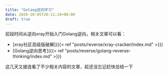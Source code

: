 ```yaml
---
title: "Golang逆向学习"
date: 2020-10-05T20:11:24+08:00
draft: true
---
```


前段时间从逆向xray开始入门Golang逆向，相关文章可以看：

- [xray社区高级版破解]({{< ref "posts/reverse/xray-cracker/index.md" >}})
- [Golang逆向思考]({{< ref "posts/reverse/golang-reverse-thinking/index.md" >}})

这几天又接连看了不少相关内容的文章，趁还没忘记赶快总结一下


